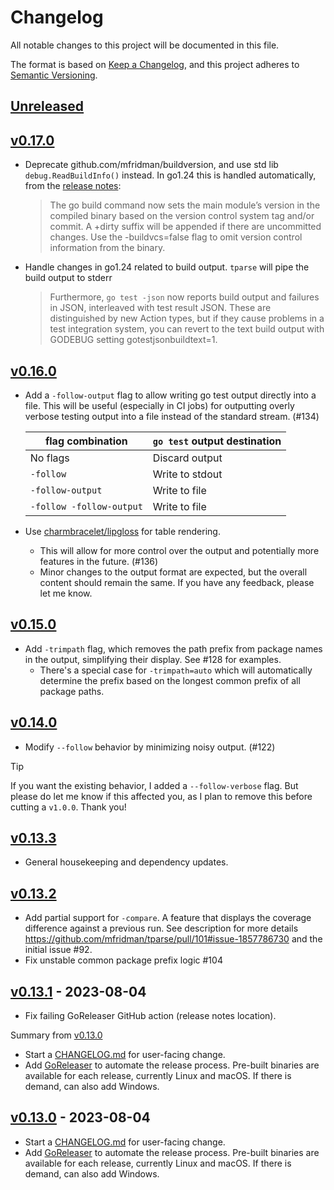 # Changelog

All notable changes to this project will be documented in this file.

The format is based on [Keep a Changelog](https://keepachangelog.com/en/1.0.0/), and this project
adheres to [Semantic Versioning](https://semver.org/spec/v2.0.0.html).

## [Unreleased]

## [v0.17.0]

- Deprecate github.com/mfridman/buildversion, and use std lib `debug.ReadBuildInfo()` instead. In
  go1.24 this is handled automatically, from the [release notes](https://go.dev/doc/go1.24):

  > The go build command now sets the main module’s version in the compiled binary based on the
  > version control system tag and/or commit. A +dirty suffix will be appended if there are
  > uncommitted changes. Use the -buildvcs=false flag to omit version control information from the
  > binary.

- Handle changes in go1.24 related to build output. `tparse` will pipe the build output to stderr

  > Furthermore, `go test -json` now reports build output and failures in JSON, interleaved with
  > test result JSON. These are distinguished by new Action types, but if they cause problems in a
  > test integration system, you can revert to the text build output with GODEBUG setting
  > gotestjsonbuildtext=1.

## [v0.16.0]

- Add a `-follow-output` flag to allow writing go test output directly into a file. This will be
  useful (especially in CI jobs) for outputting overly verbose testing output into a file instead of
  the standard stream. (#134)

  | flag combination         | `go test` output destination |
  | ------------------------ | ---------------------------- |
  | No flags                 | Discard output               |
  | `-follow`                | Write to stdout              |
  | `-follow-output`         | Write to file                |
  | `-follow -follow-output` | Write to file                |

- Use [charmbracelet/lipgloss](https://github.com/charmbracelet/lipgloss) for table rendering.
  - This will allow for more control over the output and potentially more features in the future.
    (#136)
  - Minor changes to the output format are expected, but the overall content should remain the same.
    If you have any feedback, please let me know.

## [v0.15.0]

- Add `-trimpath` flag, which removes the path prefix from package names in the output, simplifying
  their display. See #128 for examples.
  - There's a special case for `-trimpath=auto` which will automatically determine the prefix based
    on the longest common prefix of all package paths.

## [v0.14.0]

- Modify `--follow` behavior by minimizing noisy output. (#122)

> [!TIP]
>
> If you want the existing behavior, I added a `--follow-verbose` flag. But please do let me know if
> this affected you, as I plan to remove this before cutting a `v1.0.0`. Thank you!

## [v0.13.3]

- General housekeeping and dependency updates.

## [v0.13.2]

- Add partial support for `-compare`. A feature that displays the coverage difference against a
  previous run. See description for more details
  https://github.com/mfridman/tparse/pull/101#issue-1857786730 and the initial issue #92.
- Fix unstable common package prefix logic #104

## [v0.13.1] - 2023-08-04

- Fix failing GoReleaser GitHub action (release notes location).

Summary from [v0.13.0](https://github.com/mfridman/tparse/releases/tag/v0.13.0)

- Start a [CHANGELOG.md](https://github.com/mfridman/tparse/blob/main/CHANGELOG.md) for user-facing
  change.
- Add [GoReleaser](https://goreleaser.com/) to automate the release process. Pre-built binaries are
  available for each release, currently Linux and macOS. If there is demand, can also add Windows.

## [v0.13.0] - 2023-08-04

- Start a [CHANGELOG.md](https://github.com/mfridman/tparse/blob/main/CHANGELOG.md) for user-facing
  change.
- Add [GoReleaser](https://goreleaser.com/) to automate the release process. Pre-built binaries are
  available for each release, currently Linux and macOS. If there is demand, can also add Windows.

[Unreleased]: https://github.com/mfridman/tparse/compare/v0.17.0...HEAD
[v0.17.0]: https://github.com/mfridman/tparse/compare/v0.16.0...v0.17.0
[v0.16.0]: https://github.com/mfridman/tparse/compare/v0.15.0...v0.16.0
[v0.15.0]: https://github.com/mfridman/tparse/compare/v0.14.0...v0.15.0
[v0.14.0]: https://github.com/mfridman/tparse/compare/v0.13.3...v0.14.0
[v0.13.3]: https://github.com/mfridman/tparse/compare/v0.13.2...v0.13.3
[v0.13.2]: https://github.com/mfridman/tparse/compare/v0.13.1...v0.13.2
[v0.13.1]: https://github.com/mfridman/tparse/compare/v0.13.0...v0.13.1
[v0.13.0]: https://github.com/mfridman/tparse/releases/tag/v0.13.0
